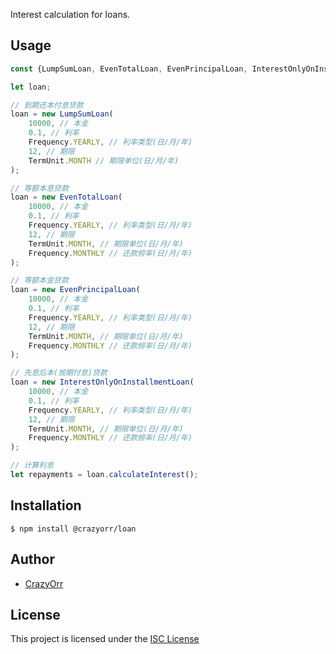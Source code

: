 Interest calculation for loans.

## Usage
```javascript
const {LumpSumLoan, EvenTotalLoan, EvenPrincipalLoan, InterestOnlyOnInstallmentLoan, Frequency, TermUnit} = require('../dist');

let loan;

// 到期还本付息贷款
loan = new LumpSumLoan(
    10000, // 本金
    0.1, // 利率
    Frequency.YEARLY, // 利率类型(日/月/年)
    12, // 期限
    TermUnit.MONTH // 期限单位(日/月/年)
);

// 等额本息贷款
loan = new EvenTotalLoan(
    10000, // 本金
    0.1, // 利率
    Frequency.YEARLY, // 利率类型(日/月/年)
    12, // 期限
    TermUnit.MONTH, // 期限单位(日/月/年)
    Frequency.MONTHLY // 还款频率(日/月/年)
);

// 等额本金贷款
loan = new EvenPrincipalLoan(
    10000, // 本金
    0.1, // 利率
    Frequency.YEARLY, // 利率类型(日/月/年)
    12, // 期限
    TermUnit.MONTH, // 期限单位(日/月/年)
    Frequency.MONTHLY // 还款频率(日/月/年)
);

// 先息后本(按期付息)贷款
loan = new InterestOnlyOnInstallmentLoan(
    10000, // 本金
    0.1, // 利率
    Frequency.YEARLY, // 利率类型(日/月/年)
    12, // 期限
    TermUnit.MONTH, // 期限单位(日/月/年)
    Frequency.MONTHLY // 还款频率(日/月/年)
);

// 计算利息
let repayments = loan.calculateInterest();
```

## Installation
```
$ npm install @crazyorr/loan
```

## Author
- [CrazyOrr](https://github.com/CrazyOrr)

## License
This project is licensed under the [ISC License](./LICENSE)
